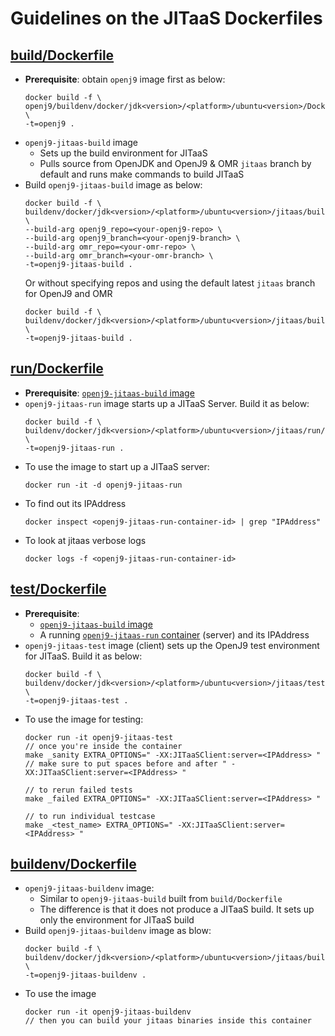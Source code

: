 <!--
Copyright (c) 2018, 2019 IBM Corp. and others

This program and the accompanying materials are made available under
the terms of the Eclipse Public License 2.0 which accompanies this
distribution and is available at https://www.eclipse.org/legal/epl-2.0/
or the Apache License, Version 2.0 which accompanies this distribution and
is available at https://www.apache.org/licenses/LICENSE-2.0.

This Source Code may also be made available under the following
Secondary Licenses when the conditions for such availability set
forth in the Eclipse Public License, v. 2.0 are satisfied: GNU
General Public License, version 2 with the GNU Classpath
Exception [1] and GNU General Public License, version 2 with the
OpenJDK Assembly Exception [2].

[1] https://www.gnu.org/software/classpath/license.html
[2] http://openjdk.java.net/legal/assembly-exception.html

SPDX-License-Identifier: EPL-2.0 OR Apache-2.0 OR GPL-2.0 WITH Classpath-exception-2.0 OR LicenseRef-GPL-2.0 WITH Assembly-exception
-->

# Guidelines on the JITaaS Dockerfiles

## [build/Dockerfile](https://github.com/eclipse/openj9/blob/jitaas/buildenv/docker/jdk8/x86_64/ubuntu18/jitaas/build/Dockerfile)
- **Prerequisite**: obtain `openj9` image first as below:
   ```
   docker build -f \
   openj9/buildenv/docker/jdk<version>/<platform>/ubuntu<version>/Dockerfile \
   -t=openj9 .
   ```
- <a name="openj9-jitaas-build"></a>`openj9-jitaas-build` image
   - Sets up the build environment for JITaaS
   - Pulls source from OpenJDK and OpenJ9 & OMR `jitaas` branch by default and runs make commands to build JITaaS
- Build `openj9-jitaas-build` image as below:
   ```
  docker build -f \ 
  buildenv/docker/jdk<version>/<platform>/ubuntu<version>/jitaas/build/Dockerfile \ 
  --build-arg openj9_repo=<your-openj9-repo> \ 
  --build-arg openj9_branch=<your-openj9-branch> \ 
  --build-arg omr_repo=<your-omr-repo> \ 
  --build-arg omr_branch=<your-omr-branch> \
  -t=openj9-jitaas-build .
  ```
  Or without specifying repos and using the default latest `jitaas` branch for OpenJ9 and OMR
  ```
  docker build -f \ 
  buildenv/docker/jdk<version>/<platform>/ubuntu<version>/jitaas/build/Dockerfile \ 
  -t=openj9-jitaas-build .
  ```

## [run/Dockerfile](https://github.com/eclipse/openj9/blob/jitaas/buildenv/docker/jdk8/x86_64/ubuntu18/jitaas/run/Dockerfile)
- **Prerequisite**: [`openj9-jitaas-build` image](#openj9-jitaas-build)
- `openj9-jitaas-run` image starts up a JITaaS Server. Build it as below:
   ```
   docker build -f \
   buildenv/docker/jdk<version>/<platform>/ubuntu<version>/jitaas/run/Dockerfile \
   -t=openj9-jitaas-run .
   ```
- <a name="openj9-jitaas-run"></a>To use the image to start up a JITaaS server:
   ```
   docker run -it -d openj9-jitaas-run
   ```
- To find out its IPAddress
   ```
   docker inspect <openj9-jitaas-run-container-id> | grep "IPAddress"
   ```
- To look at jitaas verbose logs
   ```
   docker logs -f <openj9-jitaas-run-container-id>
   ```

## [test/Dockerfile](https://github.com/eclipse/openj9/blob/jitaas/buildenv/docker/jdk8/x86_64/ubuntu18/jitaas/test/Dockerfile)
- **Prerequisite**:
   - [`openj9-jitaas-build` image](#openj9-jitaas-build)
   - A running [`openj9-jitaas-run` container](#openj9-jitaas-run) (server) and its IPAddress
- `openj9-jitaas-test` image (client) sets up the OpenJ9 test environment for JITaaS. Build it as below:
   ```
   docker build -f \
   buildenv/docker/jdk<version>/<platform>/ubuntu<version>/jitaas/test/Dockerfile \
   -t=openj9-jitaas-test .
   ```
- To use the image for testing:
   ```
   docker run -it openj9-jitaas-test
   // once you're inside the container
   make _sanity EXTRA_OPTIONS=" -XX:JITaaSClient:server=<IPAddress> " 
   // make sure to put spaces before and after " -XX:JITaaSClient:server=<IPAddress> "

   // to rerun failed tests
   make _failed EXTRA_OPTIONS=" -XX:JITaaSClient:server=<IPAddress> "

   // to run individual testcase
   make _<test_name> EXTRA_OPTIONS=" -XX:JITaaSClient:server=<IPAddress> " 
   ```

## [buildenv/Dockerfile](https://github.com/eclipse/openj9/blob/jitaas/buildenv/docker/jdk8/x86_64/ubuntu18/jitaas/buildenv/Dockerfile)
- `openj9-jitaas-buildenv` image:
    - Similar to `openj9-jitaas-build` built from `build/Dockerfile`
    - The difference is that it does not produce a JITaaS build. It sets up only the environment for JITaaS build
- Build `openj9-jitaas-buildenv` image as blow:
   ```
   docker build -f \
   buildenv/docker/jdk<version>/<platform>/ubuntu<version>/jitaas/buildenv/Dockerfile \
   -t=openj9-jitaas-buildenv .
   ```
- To use the image
   ```
   docker run -it openj9-jitaas-buildenv
   // then you can build your jitaas binaries inside this container
   ```
